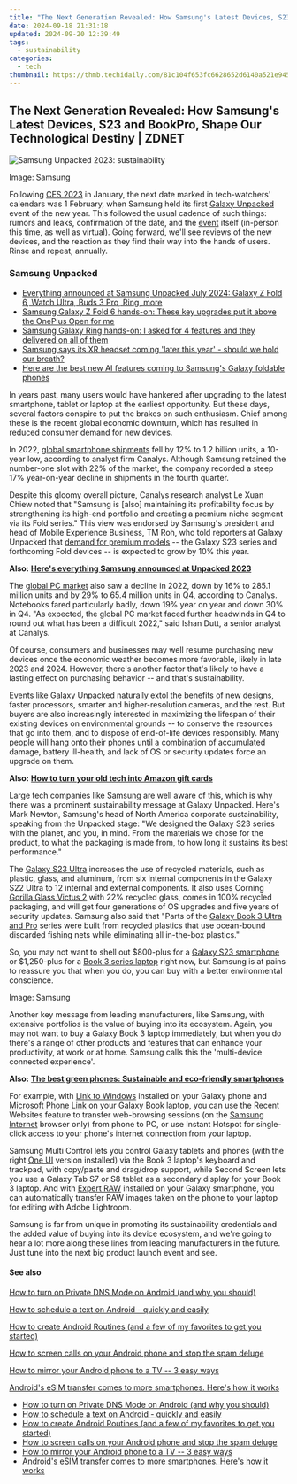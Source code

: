```yaml
---
title: "The Next Generation Revealed: How Samsung's Latest Devices, S23 and BookPro, Shape Our Technological Destiny | ZDNET"
date: 2024-09-18 21:31:18
updated: 2024-09-20 12:39:49
tags:
  - sustainability
categories:
  - tech
thumbnail: https://thmb.techidaily.com/81c104f653fc6628652d6140a521e94570f22aa2499ea9263be6a00f18fb658c.jpg
---
```


## The Next Generation Revealed: How Samsung's Latest Devices, S23 and BookPro, Shape Our Technological Destiny | ZDNET

![Samsung Unpacked 2023: sustainability](https://www.zdnet.com/a/img/resize/6e041e9ebe1323763719284526bd5c348da48a56/2023/02/02/5f8437d1-750b-4d38-b511-96c6a463f982/samsung-unpacked-2023-sustainability.jpg?auto=webp&width=1280)

Image: Samsung

Following [CES 2023](https://www.zdnet.com/article/best-of-ces-2023-innovations-that-will-shape-the-future/) in January, the next date marked in tech-watchers' calendars was 1 February, when Samsung held its first [Galaxy Unpacked](https://www.zdnet.com/article/everything-samsung-announced-at-unpacked-2023/) event of the new year. This followed the usual cadence of such things: rumors and leaks, confirmation of the date, and the [event](https://shop-links.co/link/?exclusive=1&publisher_slug=itechdaily19598&url=https%3A%2F%2Fwww.samsung.com%2Fuk%2Funpacked%2F) itself (in-person this time, as well as virtual). Going forward, we'll see reviews of the new devices, and the reaction as they find their way into the hands of users. Rinse and repeat, annually. 

### Samsung Unpacked

* [Everything announced at Samsung Unpacked July 2024: Galaxy Z Fold 6, Watch Ultra, Buds 3 Pro, Ring, more](https://www.zdnet.com/article/what-you-missed-at-samsung-unpacked-july-2024-galaxy-z-fold-6-watch-ultra-ring-ai-more/)
* [Samsung Galaxy Z Fold 6 hands-on: These key upgrades put it above the OnePlus Open for me](https://www.zdnet.com/article/i-went-hands-on-with-samsungs-galaxy-z-fold-6-and-it-made-my-oneplus-open-feel-outdated/)
* [Samsung Galaxy Ring hands-on: I asked for 4 features and they delivered on all of them](https://www.zdnet.com/article/samsung-galaxy-ring-hands-on-why-id-ditch-my-oura-for-this-competing-wearable/)
* [Samsung says its XR headset coming 'later this year' - should we hold our breath?](https://www.zdnet.com/article/samsungs-upcoming-xr-headset-was-the-biggest-product-teaser-at-unpacked-july-2024/)
* [Here are the best new AI features coming to Samsung's Galaxy foldable phones](https://www.zdnet.com/article/every-new-ai-feature-coming-to-samsungs-galaxy-z-fold-6-and-z-flip-6-and-how-they-work/)

In years past, many users would have hankered after upgrading to the latest smartphone, tablet or laptop at the earliest opportunity. But these days, several factors conspire to put the brakes on such enthusiasm. Chief among these is the recent global economic downturn, which has resulted in reduced consumer demand for new devices. 

In 2022, [global smartphone shipments](https://canalys.com/newsroom/global-smartphone-market-2022) fell by 12% to 1.2 billion units, a 10-year low, according to analyst firm Canalys. Although Samsung retained the number-one slot with 22% of the market, the company recorded a steep 17% year-on-year decline in shipments in the fourth quarter. 

Despite this gloomy overall picture, Canalys research analyst Le Xuan Chiew noted that "Samsung is \[also\] maintaining its profitability focus by strengthening its high-end portfolio and creating a premium niche segment via its Fold series." This view was endorsed by Samsung's president and head of Mobile Experience Business, TM Roh, who told reporters at Galaxy Unpacked that [demand for premium models](https://www.zdnet.com/article/samsung-expects-galaxy-s23-ultra-to-account-for-over-half-of-series-total-sales/) \-- the Galaxy S23 series and forthcoming Fold devices -- is expected to grow by 10% this year. 

**Also:** [**Here's everything Samsung announced at Unpacked 2023**](https://www.zdnet.com/article/everything-samsung-announced-at-unpacked-2023/)

The [global PC market](https://www.canalys.com/newsroom/global-pc-market-Q4-2022) also saw a decline in 2022, down by 16% to 285.1 million units and by 29% to 65.4 million units in Q4, according to Canalys. Notebooks fared particularly badly, down 19% year on year and down 30% in Q4\. "As expected, the global PC market faced further headwinds in Q4 to round out what has been a difficult 2022," said Ishan Dutt, a senior analyst at Canalys. 

Of course, consumers and businesses may well resume purchasing new devices once the economic weather becomes more favorable, likely in late 2023 and 2024\. However, there's another factor that's likely to have a lasting effect on purchasing behavior -- and that's sustainability. 

Events like Galaxy Unpacked naturally extol the benefits of new designs, faster processors, smarter and higher-resolution cameras, and the rest. But buyers are also increasingly interested in maximizing the lifespan of their existing devices on environmental grounds -- to conserve the resources that go into them, and to dispose of end-of-life devices responsibly. Many people will hang onto their phones until a combination of accumulated damage, battery ill-health, and lack of OS or security updates force an upgrade on them. 

**Also:** [**How to turn your old tech into Amazon gift cards**](https://www.zdnet.com/article/how-to-trade-in-your-old-devices-for-amazon-gift-cards/)

Large tech companies like Samsung are well aware of this, which is why there was a prominent sustainability message at Galaxy Unpacked. Here's Mark Newton, Samsung's head of North America corporate sustainability, speaking from the Unpacked stage: "We designed the Galaxy S23 series with the planet, and you, in mind. From the materials we chose for the product, to what the packaging is made from, to how long it sustains its best performance." 

The [Galaxy S23 Ultra](https://www.zdnet.com/article/samsung-galaxy-s23-ultra-vs-samsung-galaxy-s22-ultra/) increases the use of recycled materials, such as plastic, glass, and aluminum, from six internal components in the Galaxy S22 Ultra to 12 internal and external components. It also uses Corning [Gorilla Glass Victus 2](https://www.corning.com/gorillaglass/worldwide/en/glass-types/gorilla-glass-victus-2.html) with 22% recycled glass, comes in 100% recycled packaging, and will get four generations of OS upgrades and five years of security updates. Samsung also said that "Parts of the [Galaxy Book 3 Ultra and Pro](https://www.zdnet.com/article/samsungs-galaxy-book-3-series-includes-a-new-flagship-ultra-laptop/) series were built from recycled plastics that use ocean-bound discarded fishing nets while eliminating all in-the-box plastics." 

So, you may not want to shell out $800-plus for a [Galaxy S23 smartphone](https://shop-links.co/link/?url=https%3A%2F%2Fwww.samsung.com%2Fus%2Fsmartphones%2Fgalaxy-s23%2Fbuy%2F&publisher_slug=itechdaily19598&exclusive=1) or $1,250-plus for a [Book 3 series laptop](https://shop-links.co/link/?url=https%3A%2F%2Fwww.samsung.com%2Fus%2Fcomputing%2Fgalaxy-book3-series%2Fbuy%2F&publisher_slug=itechdaily19598&exclusive=1) right now, but Samsung is at pains to reassure you that when you do, you can buy with a better environmental conscience. 

Image: Samsung

Another key message from leading manufacturers, like Samsung, with extensive portfolios is the value of buying into its ecosystem. Again, you may not want to buy a Galaxy Book 3 laptop immediately, but when you do there's a range of other products and features that can enhance your productivity, at work or at home. Samsung calls this the 'multi-device connected experience'. 

**Also:** [**The best green phones: Sustainable and eco-friendly smartphones**](https://www.zdnet.com/home-and-office/sustainability/best-green-phone/)

For example, with [Link to Windows](https://shop-links.co/link/?exclusive=1&publisher_slug=itechdaily19598&url=https%3A%2F%2Fwww.samsung.com%2Fuk%2Fsupport%2Fmobile-devices%2Fwhat-is-link-to-windows%2F) installed on your Galaxy phone and [Microsoft Phone Link](https://www.microsoft.com/en-us/windows/sync-across-your-devices?r=1) on your Galaxy Book laptop, you can use the Recent Websites feature to transfer web-browsing sessions (on the [Samsung Internet](https://shop-links.co/link/?exclusive=1&publisher_slug=itechdaily19598&url=https%3A%2F%2Fwww.samsung.com%2Fus%2Fsupport%2Fowners%2Fapp%2Fsamsung-internet) browser only) from phone to PC, or use Instant Hotspot for single-click access to your phone's internet connection from your laptop. 

Samsung Multi Control lets you control Galaxy tablets and phones (with the right [One UI](https://shop-links.co/link/?exclusive=1&publisher_slug=itechdaily19598&url=https%3A%2F%2Fwww.samsung.com%2Fus%2Fapps%2Fone-ui%2F) version installed) via the Book 3 laptop's keyboard and trackpad, with copy/paste and drag/drop support, while Second Screen lets you use a Galaxy Tab S7 or S8 tablet as a secondary display for your Book 3 laptop. And with [Expert RAW](https://shop-links.co/link/?exclusive=1&publisher_slug=itechdaily19598&url=https%3A%2F%2Fgalaxystore.samsung.com%2Fprepost%2F000005977497%3FlangCd%3Den) installed on your Galaxy smartphone, you can automatically transfer RAW images taken on the phone to your laptop for editing with Adobe Lightroom. 

Samsung is far from unique in promoting its sustainability credentials and the added value of buying into its device ecosystem, and we're going to hear a lot more along these lines from leading manufacturers in the future. Just tune into the next big product launch event and see.

#### See also

[How to turn on Private DNS Mode on Android (and why you should)](https://www.zdnet.com/article/how-to-turn-on-private-dns-mode-on-android-and-why-you-should/ "How to turn on Private DNS Mode on Android (and why you should)")

[How to schedule a text on Android - quickly and easily](https://www.zdnet.com/article/how-to-schedule-a-text-on-android/ "How to schedule a text on Android - quickly and easily")

[How to create Android Routines (and a few of my favorites to get you started)](https://www.zdnet.com/article/how-to-create-android-routines-and-a-few-of-my-favorites-to-get-you-started/ "How to create Android Routines (and a few of my favorites to get you started)")

[How to screen calls on your Android phone and stop the spam deluge](https://www.zdnet.com/article/how-to-screen-calls-on-your-android-phone-and-stop-the-spam-deluge/ "How to screen calls on your Android phone and stop the spam deluge")

[How to mirror your Android phone to a TV -- 3 easy ways](https://www.zdnet.com/article/how-to-mirror-android-to-tv/ "How to mirror your Android phone to a TV -- 3 easy ways")

[Android's eSIM transfer comes to more smartphones. Here's how it works](https://www.zdnet.com/article/androids-esim-transfer-comes-to-more-smartphones-heres-how-it-works/ "Android's eSIM transfer comes to more smartphones. Here's how it works")

* [How to turn on Private DNS Mode on Android (and why you should)](https://www.zdnet.com/article/how-to-turn-on-private-dns-mode-on-android-and-why-you-should/ "How to turn on Private DNS Mode on Android (and why you should)")
* [How to schedule a text on Android - quickly and easily](https://www.zdnet.com/article/how-to-schedule-a-text-on-android/ "How to schedule a text on Android - quickly and easily")
* [How to create Android Routines (and a few of my favorites to get you started)](https://www.zdnet.com/article/how-to-create-android-routines-and-a-few-of-my-favorites-to-get-you-started/ "How to create Android Routines (and a few of my favorites to get you started)")
* [How to screen calls on your Android phone and stop the spam deluge](https://www.zdnet.com/article/how-to-screen-calls-on-your-android-phone-and-stop-the-spam-deluge/ "How to screen calls on your Android phone and stop the spam deluge")
* [How to mirror your Android phone to a TV -- 3 easy ways](https://www.zdnet.com/article/how-to-mirror-android-to-tv/ "How to mirror your Android phone to a TV -- 3 easy ways")
* [Android's eSIM transfer comes to more smartphones. Here's how it works](https://www.zdnet.com/article/androids-esim-transfer-comes-to-more-smartphones-heres-how-it-works/ "Android's eSIM transfer comes to more smartphones. Here's how it works")

<ins class="adsbygoogle"
     style="display:block"
     data-ad-format="autorelaxed"
     data-ad-client="ca-pub-7571918770474297"
     data-ad-slot="1223367746"></ins>



<ins class="adsbygoogle"
     style="display:block"
     data-ad-client="ca-pub-7571918770474297"
     data-ad-slot="8358498916"
     data-ad-format="auto"
     data-full-width-responsive="true"></ins>
